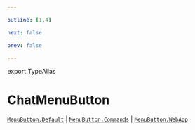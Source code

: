 ```yaml
---

outline: [1,4]

next: false

prev: false

---
```


export TypeAlias
# ChatMenuButton

[`MenuButton.Default`](../namespaces/MenuButton/functions/Default.md) \| [`MenuButton.Commands`](../namespaces/MenuButton/functions/Commands.md) \| [`MenuButton.WebApp`](../namespaces/MenuButton/functions/WebApp.md)
